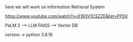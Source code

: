 
here we will work on Information Retrieval System 


https://www.youtube.com/watch?v=X193V1CSZZE&list=PPSV



PaLM 2 --> LLM 
FAISS --> Vector DB 


version -> python 3.8.18 


